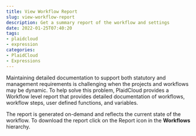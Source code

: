 ```yaml
---
title: View Workflow Report
slug: view-workflow-report
description: Get a summary report of the workflow and settings
date: 2022-01-25T07:40:20
tags:
- plaidcloud
- expression
categories:
- PlaidCloud
- Expressions
---
```



Maintaining detailed documentation to support both statutory and management requirements is challenging when the projects and workflows may be dynamic. To help solve this problem, PlaidCloud provides a Workflow level report that provides detailed documentation of workflows, workflow steps, user defined functions, and variables.



The report is generated on-demand and reflects the current state of the workflow. To download the report click on the Report icon in the **Workflows** hierarchy.

